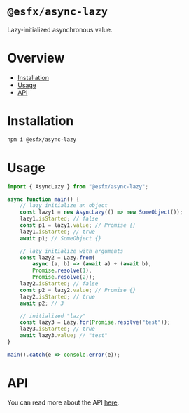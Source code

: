 # `@esfx/async-lazy`

Lazy-initialized asynchronous value.

# Overview

* [Installation](#installation)
* [Usage](#usage)
* [API](#api)

# Installation

```sh
npm i @esfx/async-lazy
```

# Usage

```ts
import { AsyncLazy } from "@esfx/async-lazy";

async function main() {
    // lazy initialize an object
    const lazy1 = new AsyncLazy(() => new SomeObject());
    lazy1.isStarted; // false
    const p1 = lazy1.value; // Promise {}
    lazy1.isStarted; // true
    await p1; // SomeObject {}

    // lazy initialize with arguments
    const lazy2 = Lazy.from(
        async (a, b) => (await a) + (await b),
        Promise.resolve(1),
        Promise.resolve(2));
    lazy2.isStarted; // false
    const p2 = lazy2.value; // Promise {}
    lazy2.isStarted; // true
    await p2; // 3

    // initialized "lazy"
    const lazy3 = Lazy.for(Promise.resolve("test"));
    lazy3.isStarted; // true
    await lazy3.value; // "test"
}

main().catch(e => console.error(e));
```

# API

You can read more about the API [here](https://esfx.github.io/esfx/modules/async_lazy.html).
